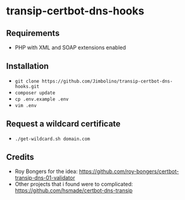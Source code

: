 # transip-certbot-dns-hooks

Requirements
------------
* PHP with XML and SOAP extensions enabled

Installation
------------
* `git clone https://github.com/Jimbolino/transip-certbot-dns-hooks.git`
* `composer update`
* `cp .env.example .env`
* `vim .env`

Request a wildcard certificate
------------
* `./get-wildcard.sh domain.com`

Credits
------------
* Roy Bongers for the idea: https://github.com/roy-bongers/certbot-transip-dns-01-validator
* Other projects that i found were to complicated: https://github.com/hsmade/certbot-dns-transip 